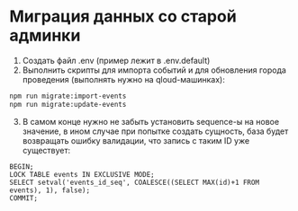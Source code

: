 # Миграция данных со старой админки

1. Создать файл .env (пример лежит в .env.default)
2. Выполнить скрипты для импорта событий и для обновления города проведения (выполнять нужно на qloud-машинках):

```bash
npm run migrate:import-events
npm run migrate:update-events
```

3. В самом конце нужно не забыть установить sequence-ы на новое значение, в ином случае при попытке создать сущность,
база будет возвращать ошибку валидации, что запись с таким ID уже существует:

```
BEGIN;
LOCK TABLE events IN EXCLUSIVE MODE;
SELECT setval('events_id_seq', COALESCE((SELECT MAX(id)+1 FROM events), 1), false);
COMMIT;
```

